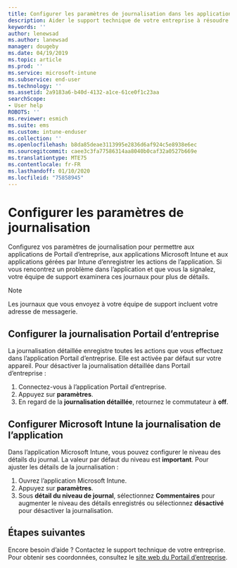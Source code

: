 ```yaml
---
title: Configurer les paramètres de journalisation dans les applications Intune | Microsoft Docs
description: Aider le support technique de votre entreprise à résoudre les problèmes de l’appareil grâce à la journalisation détaillée
keywords: ''
author: lenewsad
ms.author: lanewsad
manager: dougeby
ms.date: 04/19/2019
ms.topic: article
ms.prod: ''
ms.service: microsoft-intune
ms.subservice: end-user
ms.technology: ''
ms.assetid: 2a9183a6-b40d-4132-a1ce-61ce0f1c23aa
searchScope:
- User help
ROBOTS: ''
ms.reviewer: esmich
ms.suite: ems
ms.custom: intune-enduser
ms.collection: ''
ms.openlocfilehash: b8da85deae3113995e2836d6af924c5e8938e6ec
ms.sourcegitcommit: caee3c3fa77586314aa8040b0caf32a0527b669e
ms.translationtype: MTE75
ms.contentlocale: fr-FR
ms.lasthandoff: 01/10/2020
ms.locfileid: "75858945"
---
```

# <a name="configure-logging-settings"></a>Configurer les paramètres de journalisation

Configurez vos paramètres de journalisation pour permettre aux applications de Portail d’entreprise, aux applications Microsoft Intune et aux applications gérées par Intune d’enregistrer les actions de l’application. Si vous rencontrez un problème dans l’application et que vous la signalez, votre équipe de support examinera ces journaux pour plus de détails. 

> [!NOTE]
> Les journaux que vous envoyez à votre équipe de support incluent votre adresse de messagerie.  

## <a name="configure-company-portal-logging"></a>Configurer la journalisation Portail d’entreprise
La journalisation détaillée enregistre toutes les actions que vous effectuez dans l’application Portail d’entreprise. Elle est activée par défaut sur votre appareil. Pour désactiver la journalisation détaillée dans Portail d’entreprise :  

1. Connectez-vous à l’application Portail d’entreprise.
2. Appuyez sur **paramètres**.
3. En regard de la **journalisation détaillée**, retournez le commutateur à **off**.

## <a name="configure-microsoft-intune-app-logging"></a>Configurer Microsoft Intune la journalisation de l’application
Dans l’application Microsoft Intune, vous pouvez configurer le niveau des détails du journal. La valeur par défaut du niveau est **important**. Pour ajuster les détails de la journalisation :  

1. Ouvrez l’application Microsoft Intune.  
2. Appuyez sur **paramètres**.  
3. Sous **détail du niveau de journal**, sélectionnez **Commentaires** pour augmenter le niveau des détails enregistrés ou sélectionnez **désactivé** pour désactiver la journalisation.  

## <a name="next-steps"></a>Étapes suivantes  

Encore besoin d’aide ? Contactez le support technique de votre entreprise. Pour obtenir ses coordonnées, consultez le [site web du Portail d’entreprise](https://go.microsoft.com/fwlink/?linkid=2010980).  
